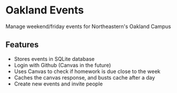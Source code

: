 # Oakland Events

Manage weekend/friday events for Northeastern's Oakland Campus

## Features
* Stores events in SQLite database
* Login with Github (Canvas in the future)
* Uses Canvas to check if homework is due close to the week
* Caches the canvas response, and busts cache after a day
* Create new events and invite people